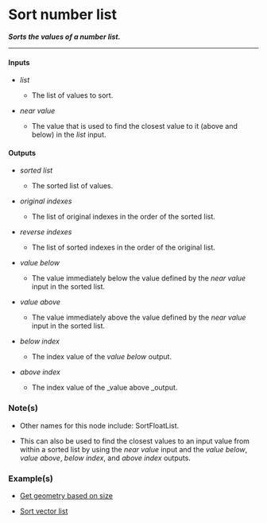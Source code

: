 # Sort number list

**_Sorts the values of a number list._**

---


#### Inputs

* _list_

  * The list of values to sort.

* _near value_

  * The value that is used to find the closest value to it (above and below) in the _list_ input.


#### Outputs

* _sorted list_

  * The sorted list of values.

* _original indexes_

  * The list of original indexes in the order of the sorted list.

* _reverse indexes_

  * The list of sorted indexes in the order of the original list.

* _value below_

  * The value immediately below the value defined by the _near value_ input in the sorted list.

* _value above_

  * The value immediately above the value defined by the _near value_ input in the sorted list.

* _below index_

  * The index value of the _value below_ output.

* _above index_

  * The index value of the _value above _output.


### Note(s)

* Other names for this node include: SortFloatList.

* This can also be used to find the closest values to an input value from within a sorted list by using the _near value_ input and the _value below_, _value above_, _below index_, and _above index_ outputs.


### Example(s)

* <a href="https://creator.trimble.com/graph?assetURI=whp:c4c3fa14-5ff0-45d2-872d-c1acfc8d9729&version=latest" target="_blank">Get geometry based on size</a>

* <a href="https://creator.trimble.com/graph?assetURI=whp:e48847b9-ef91-4c0c-8583-69961a23f647&version=latest" target="_blank">Sort vector list</a>
